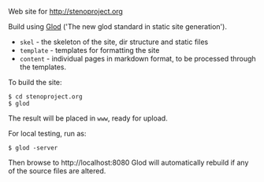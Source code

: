 Web site for http://stenoproject.org

Build using [Glod](https://github.com/bcampbell/glod) ('The new glod standard in static site generation').

- `skel` - the skeleton of the site, dir structure and static files
- `template` - templates for formatting the site
- `content` - individual pages in markdown format, to be processed through the templates.

To build the site:

    $ cd stenoproject.org
    $ glod

The result will be placed in `www`, ready for upload.

For local testing, run as:

    $ glod -server

Then browse to http://localhost:8080
Glod will automatically rebuild if any of the source files are altered.

